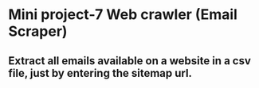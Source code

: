 # Mini project-7 Web crawler (Email Scraper)

## Extract all emails available on a website in a csv file, just by entering the sitemap url.
